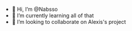 - 👋 Hi, I’m @Nabsso
- 🌱 I’m currently learning all of that
- 💞️ I’m looking to collaborate on Alexis's project


<!---
Nabsso/Nabsso is a ✨ special ✨ repository because its `README.md` (this file) appears on your GitHub profile.
You can click the Preview link to take a look at your changes.
--->
